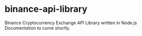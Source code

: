 # binance-api-library
Binance Cryptocurrency Exchange API Library written in Node.js
Documentation to come shortly.
